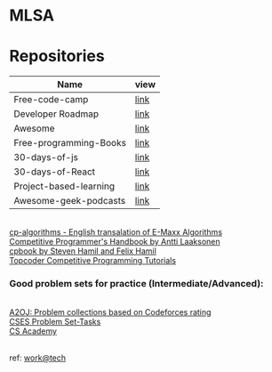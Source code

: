 # MLSA

# Repositories

| Name                                    | view         | 
|-----------------------------------------|--------------|
| Free-code-camp | [link](https://github.com/freeCodeCamp/freeCodeCamp) |  
| Developer Roadmap | [link](https://github.com/kamranahmedse/developer-roadmap)|  
| Awesome | [link](https://github.com/sindresorhus/awesome)  |
| Free-programming-Books | [link](https://github.com/EbookFoundation/free-programming-books)|  
| 30-days-of-js | [link](https://github.com/Asabeneh/30-Days-Of-JavaScript) |
| 30-days-of-React | [link](https://github.com/Asabeneh/30-Days-Of-React) |   
| Project-based-learning | [link](https://github.com/tuvtran/project-based-learning)  |    
| Awesome-geek-podcasts | [link](https://github.com/guipdutra/awesome-geek-podcasts)|  


<br> [cp-algorithms - English transalation of E-Maxx Algorithms](https://cp-algorithms.com/)
<br> [Competitive Programmer's Handbook by Antti Laaksonen](https://cses.fi/book/book.pdf)
<br> [cpbook by Steven Hamil and Felix Hamil](https://www.comp.nus.edu.sg/~stevenha/myteaching/competitive_programming/cp2.pdf)
<br> [Topcoder Competitive Programming Tutorials](https://www.topcoder.com/thrive/search?tags[]=Competitive%20Programming%20Tutorials)

### Good problem sets for practice (Intermediate/Advanced):

<br> [A2OJ: Problem collections based on Codeforces rating](https://a2oj.com/)
<br> [CSES Problem Set-Tasks](https://cses.fi/problemset/list)
<br> [CS Academy](https://csacademy.com/contest/archive/)

<br> ref: [work@tech](https://workat.tech/problem-solving/article/competitive-programming-complete-roadmap-from-scratch-sbcrmnxb1sfg#getting-started)
